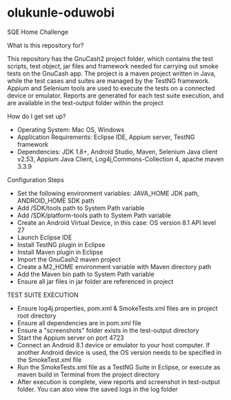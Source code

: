 # olukunle-oduwobi
SQE Home Challenge

What is this repository for?

This repository has the GnuCash2 project folder, which contains the test scripts, test object, jar files and framework needed for carrying out smoke tests on the GnuCash app. The project is a maven project written in Java, while the test cases and suites are managed by the TestNG framework. Appium and Selenium tools are used to execute the tests on a connected device or emulator. 
Reports are generated for each test suite execution, and are available in the test-output folder within the project

How do I get set up?

* Operating System: Mac OS, Windows
* Application Requirements: Eclipse IDE, Appium server, TestNG framework
* Dependencies: JDK 1.8+, Android Studio, Maven, Selenium Java client v2.53, Appium Java Client, Log4j,Commons-Collection 4, apache maven 3.3.9

Configuration Steps

* Set the following environment variables: JAVA_HOME JDK path, ANDROID_HOME SDK path
* Add /SDK/tools path to System Path variable
* Add /SDK/platform-tools path to System Path variable
* Create an Android Virtual Device, in this case: OS version 8.1 API level 27
* Launch Eclipse IDE 
* Install TestNG plugin in Eclipse
* Install Maven plugin in Eclipse
* Import the GnuCash2 maven project
* Create a M2_HOME environment variable with Maven directory path
* Add the Maven bin path to System Path variable
* Ensure all jar files in jar folder are referenced in project

TEST SUITE EXECUTION
* Ensure log4j.properties, pom.xml & SmokeTests.xml files are in project root directory
* Ensure all dependencies are in pom.xml file
* Ensure a "screenshots" folder exists in the test-output directory
* Start the Appium server on port 4723
* Connect an Android 8.1 device or emulator to your host computer. If another Android device is used, the OS version needs to be specified in the SmokeTest.xml file
* Run the SmokeTests.xml file as a TestNG Suite in Eclipse, 
or execute as maven build in Terminal from the project directory
* After execution is complete, view reports and screenshot in test-output folder. You can also view the saved logs in the log folder
